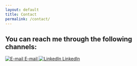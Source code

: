 ```yaml
---
layout: default
title: Contact
permalink: /contact/
---
```


## You can reach me through the following channels:

<a href="mailto:aittokumpuh@gmail.com">
    <img src="{{ site.baseurl }}/assets/icons/email.svg" alt="E-mail" class="icon">
    E-mail
</a>

<a href="https://www.linkedin.com/in/heikki-aittokumpu" target="_blank">
    <img src="{{ site.baseurl }}/assets/icons/linkedin.svg" alt="LinkedIn" class="icon">
    LinkedIn
</a>

